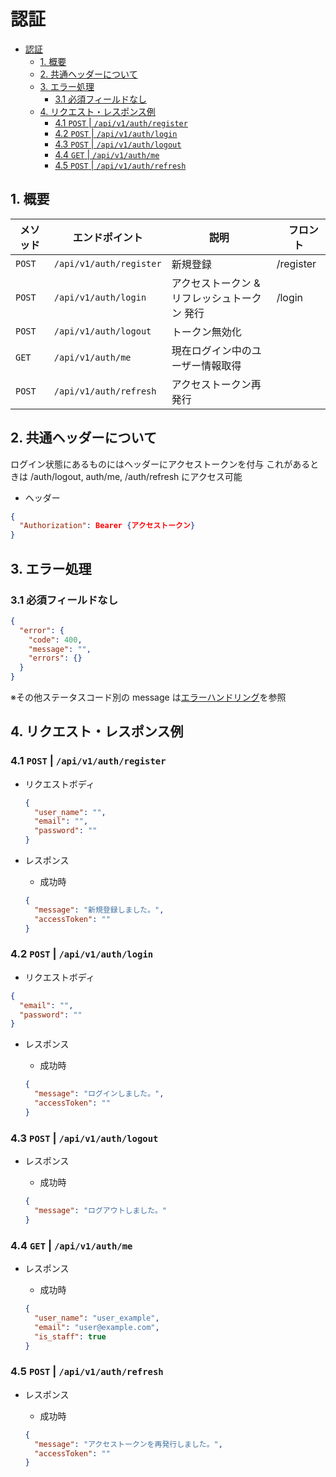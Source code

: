 # 認証

- [認証](#認証)
  - [1. 概要](#1-概要)
  - [2. 共通ヘッダーについて](#2-共通ヘッダーについて)
  - [3. エラー処理](#3-エラー処理)
    - [3.1 必須フィールドなし](#31-必須フィールドなし)
  - [4. リクエスト・レスポンス例](#4-リクエストレスポンス例)
    - [4.1 `POST` | `/api/v1/auth/register`](#41-post--apiv1authregister)
    - [4.2 `POST` | `/api/v1/auth/login`](#42-post--apiv1authlogin)
    - [4.3 `POST` | `/api/v1/auth/logout`](#43-post--apiv1authlogout)
    - [4.4 `GET` | `/api/v1/auth/me`](#44-get--apiv1authme)
    - [4.5 `POST` | `/api/v1/auth/refresh`](#45-post--apiv1authrefresh)

## 1. 概要

| メソッド | エンドポイント          | 説明                                         | 　フロント |
| -------- | ----------------------- | -------------------------------------------- | ---------- |
| `POST`   | `/api/v1/auth/register` | 新規登録                                     | /register  |
| `POST`   | `/api/v1/auth/login`    | アクセストークン & リフレッシュトークン 発行 | /login     |
| `POST`   | `/api/v1/auth/logout`   | トークン無効化                               |
| `GET`    | `/api/v1/auth/me`       | 現在ログイン中のユーザー情報取得             |
| `POST`   | `/api/v1/auth/refresh`  | アクセストークン再発行                       |

## 2. 共通ヘッダーについて

ログイン状態にあるものにはヘッダーにアクセストークンを付与
これがあるときは /auth/logout, auth/me, /auth/refresh にアクセス可能

- ヘッダー

```json
{
  "Authorization": Bearer {アクセストークン}
}

```

## 3. エラー処理

### 3.1 必須フィールドなし

```json
{
  "error": {
    "code": 400,
    "message": "",
    "errors": {}
  }
}
```

※その他ステータスコード別の message は[エラーハンドリング](../error-handling.md)を参照

## 4. リクエスト・レスポンス例

### 4.1 `POST` | `/api/v1/auth/register`

- リクエストボディ

  ```json
  {
    "user_name": "",
    "email": "",
    "password": ""
  }
  ```

- レスポンス

  - 成功時

  ```json
  {
    "message": "新規登録しました。",
    "accessToken": ""
  }
  ```

### 4.2 `POST` | `/api/v1/auth/login`

- リクエストボディ

```json
{
  "email": "",
  "password": ""
}
```

- レスポンス

  - 成功時

  ```json
  {
    "message": "ログインしました。",
    "accessToken": ""
  }
  ```

### 4.3 `POST` | `/api/v1/auth/logout`

- レスポンス

  - 成功時

  ```json
  {
    "message": "ログアウトしました。"
  }
  ```

### 4.4 `GET` | `/api/v1/auth/me`

- レスポンス

  - 成功時

  ```json
  {
    "user_name": "user_example",
    "email": "user@example.com",
    "is_staff": true
  }
  ```

### 4.5 `POST` | `/api/v1/auth/refresh`

- レスポンス

  - 成功時

  ```json
  {
    "message": "アクセストークンを再発行しました。",
    "accessToken": ""
  }
  ```
